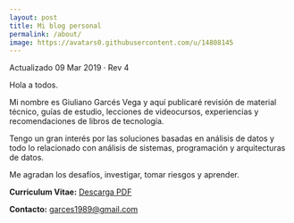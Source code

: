 ```yaml
---
layout: post
title: Mi blog personal
permalink: /about/
image: https://avatars0.githubusercontent.com/u/14808145
---
```

Actualizado 09 Mar 2019 · Rev 4


Hola a todos. 

Mi nombre es Giuliano Garcés Vega y aquí publicaré revisión de material técnico, guías de estudio, lecciones de videocursos, experiencias y recomendaciones de libros de tecnología.

Tengo un gran interés por las soluciones basadas en análisis de datos y todo lo relacionado con análisis de sistemas, programación y arquitecturas de datos.

Me agradan los desafíos, investigar, tomar riesgos y aprender. 


**Curriculum Vitae:**   [Descarga PDF]

[Descarga PDF]: https://docs.google.com/document/d/1Hp_NKPYzfUy_81OE--a5dV2UOV3OYvoyp_IaIWUmFQ8/export?format=pdf

**Contacto:**   [garces1989@gmail.com](mailto:garces1989@gmail.com)